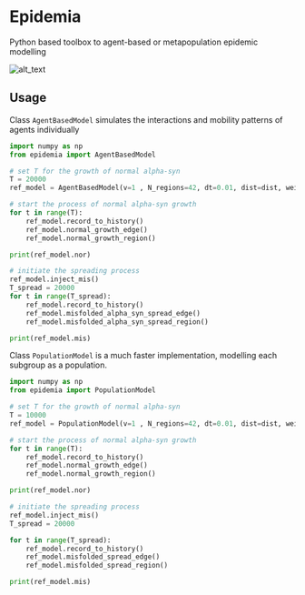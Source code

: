 # Epidemia
Python based toolbox to agent-based or metapopulation epidemic modelling

![alt_text](https://travis-ci.com/yingqiuz/epidemia.svg?branch=master)

## Usage
Class `AgentBasedModel` simulates the interactions and mobility patterns of agents individually
```python
import numpy as np
from epidemia import AgentBasedModel

# set T for the growth of normal alpha-syn
T = 20000
ref_model = AgentBasedModel(v=1 , N_regions=42, dt=0.01, dist=dist, weight=weight, growth=growth, clearance=clearance, region_size=region_size, fconn=np.zeros((42, 42)), fcscale=0)

# start the process of normal alpha-syn growth
for t in range(T):
    ref_model.record_to_history()
    ref_model.normal_growth_edge()
    ref_model.normal_growth_region()

print(ref_model.nor)

# initiate the spreading process
ref_model.inject_mis()
T_spread = 20000
for t in range(T_spread):
    ref_model.record_to_history()
    ref_model.misfolded_alpha_syn_spread_edge()
    ref_model.misfolded_alpha_syn_spread_region()

print(ref_model.mis)   
```

Class `PopulationModel` is a much faster implementation, modelling each subgroup as a population.
```python
import numpy as np
from epidemia import PopulationModel

# set T for the growth of normal alpha-syn
T = 10000
ref_model = PopulationModel(v=1 , N_regions=42, dt=0.01, dist=dist, weight=weight, growth_rate=growth_rate, clearance_rate=clearance_rate, region_size=region_size, fconn=np.zeros((42, 42)), fcscale=0)

# start the process of normal alpha-syn growth
for t in range(T):
    ref_model.record_to_history()
    ref_model.normal_growth_edge()
    ref_model.normal_growth_region()

print(ref_model.nor)

# initiate the spreading process 
ref_model.inject_mis()
T_spread = 20000

for t in range(T_spread):
    ref_model.record_to_history()
    ref_model.misfolded_spread_edge()
    ref_model.misfolded_spread_region()

print(ref_model.mis)
```

